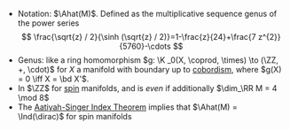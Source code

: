 -  Notation: $\Ahat(M)$. Defined as the multiplicative sequence genus of the power series
$$
\frac{\sqrt{z} / 2}{\sinh (\sqrt{z} / 2)}=1-\frac{z}{24}+\frac{7 z^{2}}{5760}-\cdots
$$
- Genus: like a ring homomorphism $g: \K _0(X, \coprod, \times) \to (\ZZ, +, \cdot)$ for $X$ a manifold with boundary up to [cobordism](cobordism.md), where $g(X) = 0 \iff X = \bd X'$.
-  In $\ZZ$ for [spin](spin.md) manifolds, and is *even* if additionally $\dim_\RR M = 4 \mod 8$
-  The [Aatiyah-Singer Index Theorem](Aatiyah-Singer%20Index%20Theorem.md) implies that $\Ahat(M) = \Ind(\dirac)$ for spin manifolds